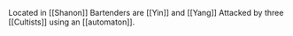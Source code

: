 Located in [[Shanon]] 
Bartenders are [[Yin]] and [[Yang]]
Attacked by three [[Cultists]] using an [[automaton]].
